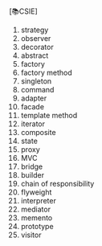[📚CSIE]
1. strategy
2. observer
3. decorator
4. abstract
5. factory
6. factory method
7. singleton
8. command
9. adapter
10. facade
11. template method
12. iterator
13. composite
14. state
15. proxy
16. MVC
17. bridge 
18. builder
19. chain of responsibility
20. flyweight
21. interpreter
22. mediator
23. memento
24. prototype
25. visitor